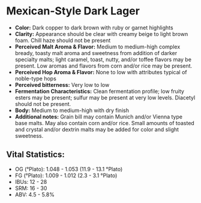 # Mexican-Style Dark Lager

- **Color:** Dark copper to dark brown with ruby or garnet highlights
- **Clarity:** Appearance should be clear with creamy beige to light brown foam. Chill haze should not be present
- **Perceived Malt Aroma & Flavor:** Medium to medium-high complex bready, toasty malt aroma and sweetness from addition of darker specialty malts; light caramel, toast, nutty, and/or toffee flavors may be present. Low aromas and flavors from corn and/or rice may be present.
- **Perceived Hop Aroma & Flavor:** None to low with attributes typical of noble-type hops
- **Perceived bitterness:** Very low to low
- **Fermentation Characteristics:** Clean fermentation profile; low fruity esters may be present; sulfur may be present at very low levels. Diacetyl should not be present.
- **Body:** Medium to medium-high with dry finish
- **Additional notes:** Grain bill may contain Munich and/or Vienna type base malts. May also contain corn and/or rice. Small amounts of toasted and crystal and/or dextrin malts may be added for color and slight sweetness.

## Vital Statistics:

- OG (°Plato): 1.048 - 1.053 (11.9 - 13.1 °Plato)
- FG (°Plato): 1.009 - 1.012 (2.3 - 3.1 °Plato)
- IBUs: 12 - 28
- SRM: 16 - 30
- ABV: 4.5 - 5.8%
